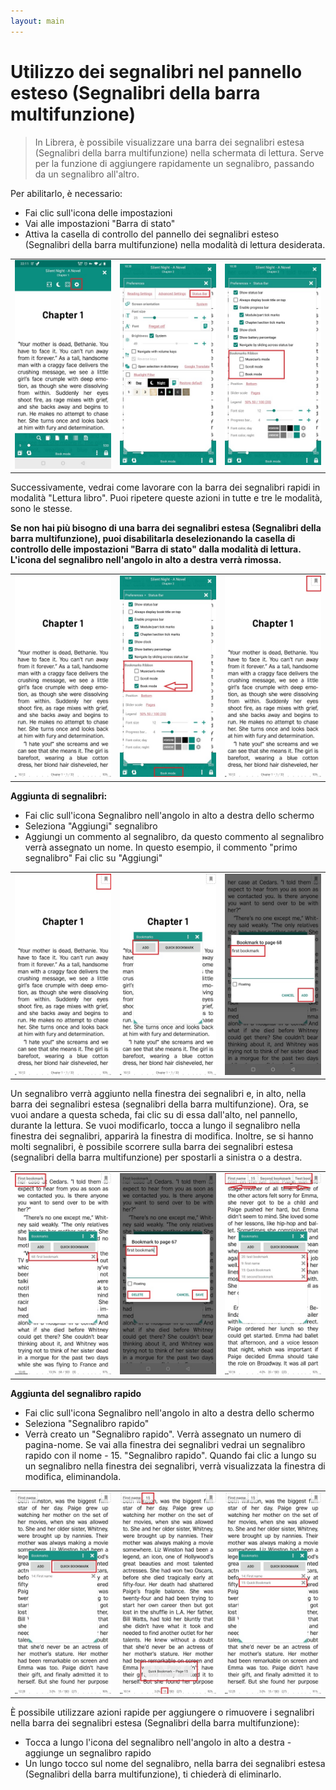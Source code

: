 ```yaml
---
layout: main
---
```


# Utilizzo dei segnalibri nel pannello esteso (Segnalibri della barra multifunzione)

> In Librera, è possibile visualizzare una barra dei segnalibri estesa (Segnalibri della barra multifunzione) nella schermata di lettura. Serve per la funzione di aggiungere rapidamente un segnalibro, passando da un segnalibro all'altro.

Per abilitarlo, è necessario:

* Fai clic sull'icona delle impostazioni
* Vai alle impostazioni &quot;Barra di stato&quot;
* Attiva la casella di controllo del pannello dei segnalibri esteso (Segnalibri della barra multifunzione) nella modalità di lettura desiderata.

||||
|-|-|-|
|![](1.jpg)|![](2.jpg)|![](3.jpg)|

Successivamente, vedrai come lavorare con la barra dei segnalibri rapidi in modalità &quot;Lettura libro&quot;. Puoi ripetere queste azioni in tutte e tre le modalità, sono le stesse.

**Se non hai più bisogno di una barra dei segnalibri estesa (Segnalibri della barra multifunzione), puoi disabilitarla deselezionando la casella di controllo delle impostazioni &quot;Barra di stato&quot; dalla modalità di lettura. L'icona del segnalibro nell'angolo in alto a destra verrà rimossa.**

||||
|-|-|-|
|![](4.jpg)|![](5.jpg)|![](6.jpg)|


**Aggiunta di segnalibri:**

* Fai clic sull'icona Segnalibro nell'angolo in alto a destra dello schermo
* Seleziona &quot;Aggiungi&quot; segnalibro
* Aggiungi un commento al segnalibro, da questo commento al segnalibro verrà assegnato un nome. In questo esempio, il commento &quot;primo segnalibro&quot;
Fai clic su &quot;Aggiungi&quot;

||||
|-|-|-|
|![](7.jpg)|![](8.jpg)|![](9.jpg)|

Un segnalibro verrà aggiunto nella finestra dei segnalibri e, in alto, nella barra dei segnalibri estesa (segnalibri della barra multifunzione). Ora, se vuoi andare a questa scheda, fai clic su di essa dall'alto, nel pannello, durante la lettura. Se vuoi modificarlo, tocca a lungo il segnalibro nella finestra dei segnalibri, apparirà la finestra di modifica. Inoltre, se si hanno molti segnalibri, è possibile scorrere sulla barra dei segnalibri estesa (segnalibri della barra multifunzione) per spostarli a sinistra o a destra.

||||
|-|-|-|
|![](10.jpg)|![](15.jpg)|![](11.jpg)|

**Aggiunta del segnalibro rapido**

* Fai clic sull'icona Segnalibro nell'angolo in alto a destra dello schermo
* Seleziona &quot;Segnalibro rapido&quot;
* Verrà creato un &quot;Segnalibro rapido&quot;. Verrà assegnato un numero di pagina-nome. Se vai alla finestra dei segnalibri vedrai un segnalibro rapido con il nome - 15. &quot;Segnalibro rapido&quot;. Quando fai clic a lungo su un segnalibro nella finestra dei segnalibri, verrà visualizzata la finestra di modifica, eliminandola.

||||
|-|-|-|
|![](12.jpg)|![](13.jpg)|![](14.jpg)|

È possibile utilizzare azioni rapide per aggiungere o rimuovere i segnalibri nella barra dei segnalibri estesa (Segnalibri della barra multifunzione):

* Tocca a lungo l'icona del segnalibro nell'angolo in alto a destra - aggiunge un segnalibro rapido
* Un lungo tocco sul nome del segnalibro, nella barra dei segnalibri estesa (Segnalibri della barra multifunzione), ti chiederà di eliminarlo.

